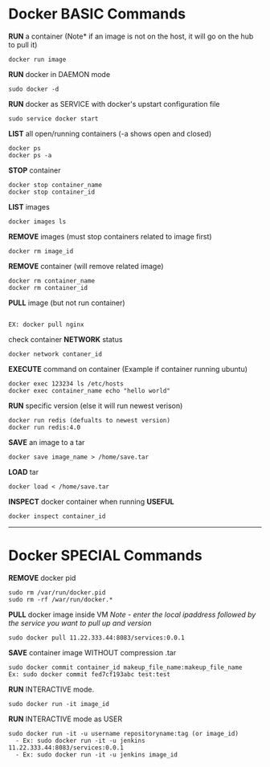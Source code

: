 # Docker BASIC Commands
 **RUN** a container (Note* if an image is not on the host, it will go on the hub to pull it)
 ``` 
 docker run image
 ```

 **RUN** docker in DAEMON mode
 ```
 sudo docker -d
 ```

 **RUN** docker as SERVICE with docker's upstart configuration file
 ```
 sudo service docker start
 ```
 
 **LIST** all open/running containers (-a shows open and closed)
 ``` 
 docker ps
 docker ps -a 
 ```

 **STOP** container
 ```
 docker stop container_name
 docker stop container_id
 ```

 **LIST** images
 ```
 docker images ls
 ```

 **REMOVE** images (must stop containers related to image first)
 ```
 docker rm image_id
 ```

 **REMOVE** container (will remove related image)
 ```
 docker rm container_name
 docker rm container_id
 ```

 **PULL** image (but not run container)
 ```
 
 EX: docker pull nginx
 ```

 check container **NETWORK** status
 ```
 docker network contaner_id
 ```

 **EXECUTE** command on container (Example if container running ubuntu)
 ```
 docker exec 123234 ls /etc/hosts
 docker exec container_name echo "hello world"
 ```

 **RUN** specific version (else it will run newest verison)
 ```
 docker run redis (defualts to newest version)
 docker run redis:4.0 
 ```

 **SAVE** an image to a tar
 ```
 docker save image_name > /home/save.tar
 ```

 **LOAD** tar
 ```
 docker load < /home/save.tar
 ```

 **INSPECT** docker container when running **USEFUL**
 ```
 docker inspect container_id
 ```

 ----------------------------------------------------------------------------------
 # Docker SPECIAL Commands

 **REMOVE** docker pid
 ```
 sudo rm /var/run/docker.pid
 sudo rm -rf /war/run/docker.*
 ```

 **PULL** docker image inside VM 
 *Note - enter the local ipaddress followed by the service you want to pull up and version*
 ```
 sudo docker pull 11.22.333.44:8083/services:0.0.1 
 ```
 **SAVE** container image WITHOUT compression .tar
 ```
 sudo docker commit container_id makeup_file_name:makeup_file_name
 Ex: sudo docker commit fed7cf193abc test:test
 ```
 
 **RUN** INTERACTIVE mode.
 ```
 sudo docker run -it image_id
 ```
 
 **RUN** INTERACTIVE mode as USER
 ```
 sudo docker run -it -u username repositoryname:tag (or image_id)
   - Ex: sudo docker run -it -u jenkins 11.22.333.44:8083/services:0.0.1 
   - Ex: sudo docker run -it -u jenkins image_id
 ```
